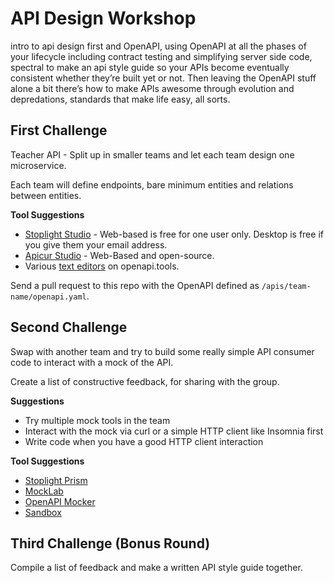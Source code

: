 # API Design Workshop

intro to api design first and OpenAPI, using OpenAPI at all the phases of your lifecycle including contract testing and simplifying server side code, spectral to make an api style guide so your APIs become eventually consistent whether they’re built yet or not. Then leaving the OpenAPI stuff alone a bit there’s how to make APIs awesome through evolution and depredations, standards that make life easy, all sorts.

## First Challenge

Teacher API - Split up in smaller teams and let each team design one microservice.

Each team will define endpoints, bare minimum entities and relations between entities.

**Tool Suggestions**
  
- [Stoplight Studio](https://stoplight.io/studio) - Web-based is free for one user only. Desktop is free if you give them your email address.
- [Apicur Studio](https://www.apicur.io/studio/) - Web-Based and open-source.
- Various [text editors](https://openapi.tools/#text-editors) on openapi.tools.

Send a pull request to this repo with the OpenAPI defined as `/apis/team-name/openapi.yaml`.

## Second Challenge

Swap with another team and try to build some really simple API consumer code to interact with a mock of the API. 

Create a list of constructive feedback, for sharing with the group.

**Suggestions**

- Try multiple mock tools in the team
- Interact with the mock via curl or a simple HTTP client like Insomnia first
- Write code when you have a good HTTP client interaction

**Tool Suggestions**

- [Stoplight Prism](https://stoplight.io/open-source/prism)
- [MockLab](https://www.mocklab.io/docs/getting-started/)
- [OpenAPI Mocker](https://www.npmjs.com/package/open-api-mocker)
- [Sandbox](https://getsandbox.com/)


## Third Challenge (Bonus Round)

Compile a list of feedback and make a written API style guide together.
